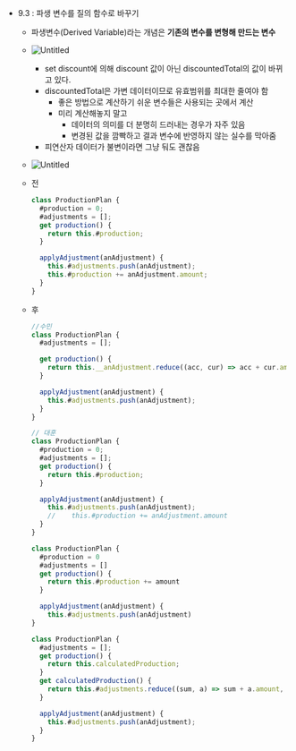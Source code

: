- 9.3 : 파생 변수를 질의 함수로 바꾸기

  - 파생변수(Derived Variable)라는 개념은 **기존의 변수를 변형해 만드는 변수**
  - ![Untitled](6%E1%84%8C%E1%85%AE%E1%84%8E%E1%85%A1%20%E1%84%85%E1%85%B5%E1%84%91%E1%85%A6%E1%86%A8%E1%84%90%E1%85%A5%E1%84%85%E1%85%B5%E1%86%BC%20%E1%84%89%E1%85%B3%E1%84%90%E1%85%A5%E1%84%83%E1%85%B5%20ef3eb4ce972043e4ac026c9f5131c3c4/Untitled.png)

    - set discount에 의해 discount 값이 아닌 discountedTotal의 값이 바뀌고 있다.
    - discountedTotal은 가변 데이터이므로 유효범위를 최대한 줄여야 함
      - 좋은 방법으로 계산하기 쉬운 변수들은 사용되는 곳에서 계산
      - 미리 계산해놓지 말고
        - 데이터의 의미를 더 분명히 드러내는 경우가 자주 있음
        - 변경된 값을 깜빡하고 결과 변수에 반영하지 않는 실수를 막아줌
    - 피연산자 데이터가 불변이라면 그냥 둬도 괜찮음

  - ![Untitled](6%E1%84%8C%E1%85%AE%E1%84%8E%E1%85%A1%20%E1%84%85%E1%85%B5%E1%84%91%E1%85%A6%E1%86%A8%E1%84%90%E1%85%A5%E1%84%85%E1%85%B5%E1%86%BC%20%E1%84%89%E1%85%B3%E1%84%90%E1%85%A5%E1%84%83%E1%85%B5%20ef3eb4ce972043e4ac026c9f5131c3c4/Untitled%201.png)

  - 전

    ```jsx
    class ProductionPlan {
      #production = 0;
      #adjustments = [];
      get production() {
        return this.#production;
      }

      applyAdjustment(anAdjustment) {
        this.#adjustments.push(anAdjustment);
        this.#production += anAdjustment.amount;
      }
    }
    ```

  - 후

    ```jsx
    //수민
    class ProductionPlan {
      #adjustments = [];

      get production() {
        return this.__anAdjustment.reduce((acc, cur) => acc + cur.amount, 0);
      }

      applyAdjustment(anAdjustment) {
        this.#adjustments.push(anAdjustment);
      }
    }
    ```

    ```jsx
    // 대훈
    class ProductionPlan {
      #production = 0;
      #adjustments = [];
      get production() {
        return this.#production;
      }

      applyAdjustment(anAdjustment) {
        this.#adjustments.push(anAdjustment);
        //    this.#production += anAdjustment.amount
      }
    }
    ```

    ```jsx
    class ProductionPlan {
      #production = 0
      #adjustments = []
      get production() {
        return this.#production += amount
      }

      applyAdjustment(anAdjustment) {
        this.#adjustments.push(anAdjustment)
    }
    ```

    ```jsx
    class ProductionPlan {
      #adjustments = [];
      get production() {
        return this.calculatedProduction;
      }
      get calculatedProduction() {
        return this.#adjustments.reduce((sum, a) => sum + a.amount, 0);
      }

      applyAdjustment(anAdjustment) {
        this.#adjustments.push(anAdjustment);
      }
    }
    ```
